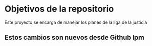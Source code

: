# Objetivos de la repositorio

Este proyecto se encarga de manejar los planes de la liga de la justicia

## Estos cambios son nuevos desde Github lpm
